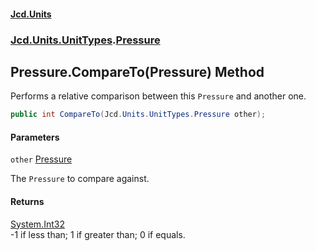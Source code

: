#### [Jcd.Units](index.md 'index')
### [Jcd.Units.UnitTypes](Jcd.Units.UnitTypes.md 'Jcd.Units.UnitTypes').[Pressure](Jcd.Units.UnitTypes.Pressure.md 'Jcd.Units.UnitTypes.Pressure')

## Pressure.CompareTo(Pressure) Method

Performs a relative comparison between this `Pressure` and another one.

```csharp
public int CompareTo(Jcd.Units.UnitTypes.Pressure other);
```
#### Parameters

<a name='Jcd.Units.UnitTypes.Pressure.CompareTo(Jcd.Units.UnitTypes.Pressure).other'></a>

`other` [Pressure](Jcd.Units.UnitTypes.Pressure.md 'Jcd.Units.UnitTypes.Pressure')

The `Pressure` to compare against.

#### Returns
[System.Int32](https://docs.microsoft.com/en-us/dotnet/api/System.Int32 'System.Int32')  
-1 if less than; 1 if greater than; 0 if equals.